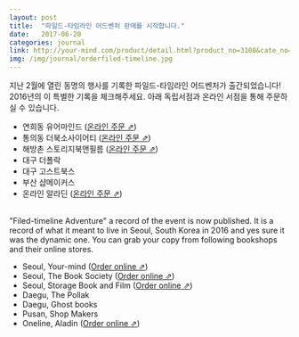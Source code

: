 ```yaml
---
layout: post
title:  "파일드-타임라인 어드벤처 판매를 시작합니다."
date:   2017-06-20
categories: journal
link: http://your-mind.com/product/detail.html?product_no=3108&cate_no=27&display_group=1
img: /img/journal/orderfiled-timeline.jpg
---
```

지난 2월에 열린 동명의 행사를 기록한 파일드-타임라인 어드벤처가 출간되었습니다! 2016년의 이 특별한 기록을 체크해주세요. 아래 독립서점과 온라인 서점을 통해 주문하실 수 있습니다. 

- 연희동 유어마인드 ([온라인 주문 &neArr;](http://your-mind.com/product/detail.html?product_no=3108&cate_no=27&display_group=1)) 
- 통의동 더북소사이어티 ([온라인 주문 &neArr;](http://shop.thebooksociety.org/shop/goods/goods_view.php?goodsno=1371&category=))  
- 해방촌 스토리지북앤필름 ([온라인 주문 &neArr;](http://storefarm.naver.com/justorage/products/2032856589))  
- 대구 더폴락
- 대구 고스트북스
- 부산 샵메이커스
- 온라인 알라딘 ([온라인 주문 &neArr;](http://www.aladin.co.kr/shop/book/wbook.aspx?ISBN=K142531385))

<br>
"Filed-timeline Adventure" a record of the event is now published. It is a record of what it meant to live in Seoul, South Korea in 2016 and yes sure it was the dynamic one. You can grab your copy from following bookshops and their online stores. 

- Seoul, Your-mind ([Order online &neArr;](http://your-mind.com/product/detail.html?product_no=3108&cate_no=27&display_group=1)) 
- Seoul, The Book Society ([Order online &neArr;](http://shop.thebooksociety.org/shop/goods/goods_view.php?goodsno=1371&category=))  
- Seoul, Storage Book and Film ([Order online &neArr;](http://storefarm.naver.com/justorage/products/2032856589))  
- Daegu, The Pollak
- Daegu, Ghost books
- Pusan, Shop Makers
- Oneline, Aladin ([Order online &neArr;](http://www.aladin.co.kr/shop/book/wbook.aspx?ISBN=K142531385))

